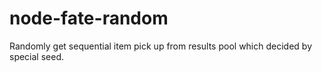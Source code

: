 # node-fate-random
Randomly get sequential item pick up from results pool which decided by special seed.
